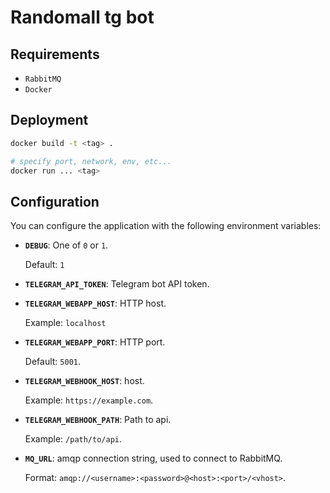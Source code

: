# Randomall tg bot

## Requirements

- `RabbitMQ`
- `Docker`

## Deployment

```sh
docker build -t <tag> .

# specify port, network, env, etc...
docker run ... <tag>
```

## Configuration

You can configure the application with the following environment variables:

- **`DEBUG`**: One of `0` or `1`.

  Default: `1`

- **`TELEGRAM_API_TOKEN`**: Telegram bot API token.

- **`TELEGRAM_WEBAPP_HOST`**: HTTP host.

  Example: `localhost`

- **`TELEGRAM_WEBAPP_PORT`**: HTTP port.

  Default: `5001`.

- **`TELEGRAM_WEBHOOK_HOST`**: host.

  Example: `https://example.com`.

- **`TELEGRAM_WEBHOOK_PATH`**: Path to api.

  Example: `/path/to/api`.

- **`MQ_URL`**: amqp connection string, used to connect to RabbitMQ.

  Format: `amqp://<username>:<password>@<host>:<port>/<vhost>`.
